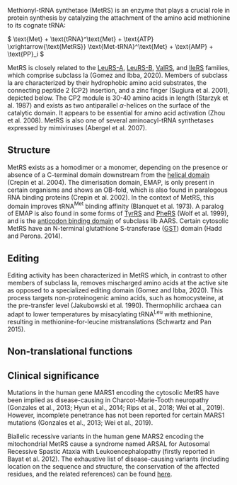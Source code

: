 
Methionyl-tRNA synthetase (MetRS) is an enzyme that plays a crucial role in protein synthesis by catalyzing the attachment of the amino acid methionine to its cognate tRNA:





$ \text{Met} + \text{tRNA}^\text{Met} + \text{ATP} \xrightarrow{\text{MetRS}} \text{Met-tRNA}^\text{Met} + \text{AMP} + \text{PP}_i  $



MetRS is closely related to the [LeuRS-A](/class1/leu2), [LeuRS-B](/class1/leu1), [ValRS](/class1/val), and [IleRS](/class1/ile) families, which comprise subclass Ia (Gomez and Ibba, 2020).
Members of subclass Ia are characterized by their hydrophobic amino acid substrates, the connecting peptide 2 (CP2) insertion, and a zinc finger (Sugiura et al. 2001), depicted below. 
The CP2 module is 30-40 amino acids in length (Starzyk et al. 1987) and exists as two antiparallel $\alpha$-helices on the surface of the catalytic domain. 
It appears to be essential for amino acid activation (Zhou et al. 2008).
MetRS is also one of several aminoacyl-tRNA synthetases expressed by mimiviruses (Abergel et al. 2007).



## Structure

MetRS exists as a homodimer or a monomer, depending on the presence or absence of a C-terminal domain downstream from the [helical domain](/superfamily/class1/Anticodon_binding_domain_CRIMVL) (Crepin et al. 2004). 
The dimerisation domain, EMAP, is only present in certain organisms and shows an OB-fold, which is also found in paralogous RNA binding proteins (Crepin et al. 2002). 
In the context of MetRS, this domain improves tRNA$^\text{Met}$ binding affinity (Blanquet et al. 1973). 
A paralog of EMAP is also found in some forms of [TyrRS](/class1/tyr) and [PheRS](/class2/phe2) (Wolf et al. 1999), and is the [anticodon binding domain](/superfamily/class2/Anticodon_binding_domain_DNK) of subclass IIb AARS.
Certain cytosolic MetRS have an N-terminal glutathione S-transferase ([GST](/superfamily/class1/GST)) domain (Hadd and Perona. 2014).




## Editing

Editing activity has been characterized in MetRS which, in contrast to other members of subclass Ia, removes mischarged amino acids at the active site as opposed to a specialized editing domain (Gomez and Ibba, 2020). 
This process targets non-proteinogenic amino acids, such as homocysteine, at the pre-transfer level (Jakubowski et al. 1990).
Thermophilic archaea can adapt to lower temperatures by misacylating tRNA$^\text{Leu}$ with methionine, resulting in methionine-for-leucine mistranslations (Schwartz and Pan 2015).



## Non-translational functions


## Clinical significance
Mutations in the human gene MARS1 encoding the cytosolic MetRS have been implied as disease-causing in Charcot-Marie-Tooth neuropathy (Gonzales et al., 2013; Hyun et al., 2014; Rips et al., 2018; Wei et al., 2019). However, incomplete penetrance has not been reported for certain MARS1 mutations (Gonzales et al., 2013; Wei et al., 2019). 

Biallelic recessive variants in the human gene MARS2 encoding the mitochondrial MetRS cause a syndrome named ARSAL for Autosomal Recessive Spastic Ataxia with Leukoencephalopathy (firstly reported in Bayat et al. 2012). The exhaustive list of disease-causing variants (including location on the sequence and structure, the conservation of the affected residues, and the related references) can be found [here](http://misynpat.org/misynpat/PageMaker.rvt?name=MARS2).





